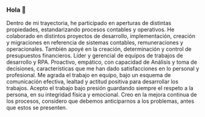 ### Hola  👋
Dentro de mi trayectoria, he participado en aperturas de distintas propiedades, estandarizando procesos contables y operativos.
He colaborado en distintos proyectos de desarrollo, implementación, creación y migraciones en referencia de sistemas contables, remuneraciones y operacionales.
También apoyé en la creación, determinación y control de presupuestos financieros.
Líder y gerencial de equipos de trabajos de desarrollo y RPA.
Proactivo, empático, con capacidad de Análisis y toma de decisiones, características que me han dado satisfacciones en lo personal y profesional.
Me agrada el trabajo en equipo, bajo un esquema de comunicación efectiva, lealtad y actitud positiva para desarrollar los trabajos.
Acepto el trabajo bajo presión guardando siempre el respeto a la persona, en su integridad física y emocional.
Creo en la mejora continua de los procesos, considero que debemos anticiparnos a los problemas, antes que estos se presenten.


<!--
**garridojc/garridojc** is a ✨ _special_ ✨ repository because its `README.md` (this file) appears on your GitHub profile.

Here are some ideas to get you started:

- 🔭 I’m currently working on ...
- 🌱 I’m currently learning ...
- 👯 I’m looking to collaborate on ...
- 🤔 I’m looking for help with ...
- 💬 Ask me about ...
- 📫 How to reach me: ...
- 😄 Pronouns: ...
- ⚡ Fun fact: ...
-->
